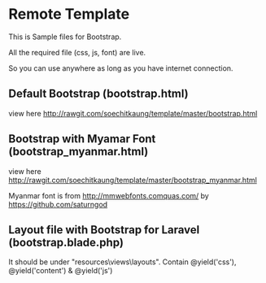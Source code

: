 # Remote Template 

This is Sample files for Bootstrap.

All the required file (css, js, font) are live. 

So you can use anywhere as long as you have internet connection. 


## Default Bootstrap (bootstrap.html)
view here http://rawgit.com/soechitkaung/template/master/bootstrap.html


## Bootstrap with Myamar Font (bootstrap_myanmar.html)
view here http://rawgit.com/soechitkaung/template/master/bootstrap_myanmar.html

Myanmar font is from http://mmwebfonts.comquas.com/ by https://github.com/saturngod


## Layout file with Bootstrap for Laravel  (bootstrap.blade.php)
It should be under "resources\views\layouts\". 
Contain @yield('css'), @yield('content') & @yield('js')
